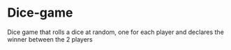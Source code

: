 # Dice-game
Dice game that rolls a dice at random, one for each player and declares the winner between the 2 players
